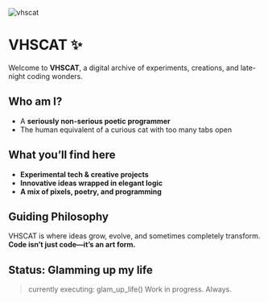 ![vhscat](https://github.com/user-attachments/assets/064c84f3-1fa5-4020-a665-c65647b0edc2)

# **VHSCAT** ✨  

Welcome to **VHSCAT**, a digital archive of experiments, creations, and late-night coding wonders.  

## **Who am I?**  
- A **seriously non-serious poetic programmer**
- The human equivalent of a curious cat with too many tabs open  

## **What you’ll find here**  
- **Experimental tech & creative projects**  
- **Innovative ideas wrapped in elegant logic**
- **A mix of pixels, poetry, and programming**   

## **Guiding Philosophy**  
VHSCAT is where ideas grow, evolve, and sometimes completely transform. **Code isn’t just code—it’s an art form.**  

## **Status: Glamming up my life** 
> currently executing: glam_up_life()
> Work in progress. Always.  
